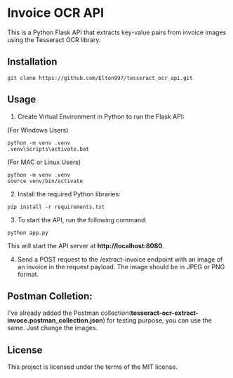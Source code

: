 # Invoice OCR API
This is a Python Flask API that extracts key-value pairs from invoice images using the Tesseract OCR library.

## Installation
```
git clone https://github.com/Elton997/tesseract_ocr_api.git
```

## Usage
1. Create Virtual Environment in Python to run the Flask API:

(For Windows Users)
```
python -m venv .venv
.venv\Scripts\activate.bat 
```

(For MAC or Linux Users)
```
python -m venv .venv
source venv/bin/activate
```

2. Install the required Python libraries:
```
pip install -r requirements.txt
```

3. To start the API, run the following command:
```
python app.py
```
This will start the API server at **http://localhost:8080**.

4. Send a POST request to the /extract-invoice endpoint with an image of an invoice in the request payload. The image should be in JPEG or PNG format.

## Postman Colletion:
I've already added the Postman collection(**tesseract-ocr-extract-invoce.postman_collection.json**) for testing purpose, you can use the same. Just change the images.

## License
This project is licensed under the terms of the MIT license.
